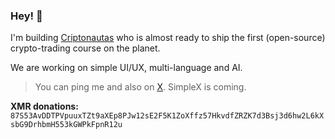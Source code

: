 ### Hey! 👋

I'm building [Criptonautas](https://criptonautas.co) who is almost ready to ship the first (open-source) crypto-trading course on the planet.

We are working on simple UI/UX, multi-language and AI.

> You can ping me and also on [X](https://xcancel.com/satonotdead). SimpleX is coming.

**XMR donations:** ``87S53AvDDTPVpuuxTZt9aXEp8PJw12sE2F5K1ZoXffz57HkvdfZRZK7d3Bsj3d6hw2L6kXsbG9DrhbmH553kGWPkFpnR12u``
